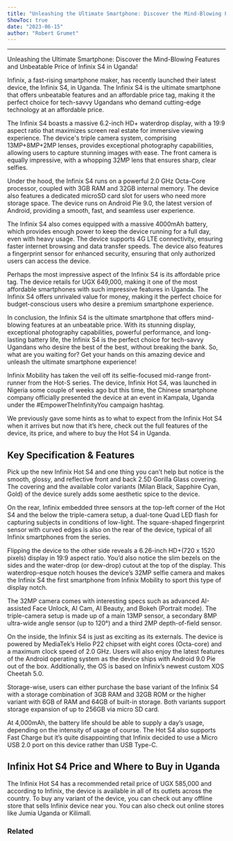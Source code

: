 ```yaml
---
title: "Unleashing the Ultimate Smartphone: Discover the Mind-Blowing Features and Unbeatable Price of Infinix S4 in Uganda!"
ShowToc: true 
date: "2023-06-15"
author: "Robert Grumet"
---
```

*****
Unleashing the Ultimate Smartphone: Discover the Mind-Blowing Features and Unbeatable Price of Infinix S4 in Uganda!

Infinix, a fast-rising smartphone maker, has recently launched their latest device, the Infinix S4, in Uganda. The Infinix S4 is the ultimate smartphone that offers unbeatable features and an affordable price tag, making it the perfect choice for tech-savvy Ugandans who demand cutting-edge technology at an affordable price. 

The Infinix S4 boasts a massive 6.2-inch HD+ waterdrop display, with a 19:9 aspect ratio that maximizes screen real estate for immersive viewing experience. The device's triple camera system, comprising 13MP+8MP+2MP lenses, provides exceptional photography capabilities, allowing users to capture stunning images with ease. The front camera is equally impressive, with a whopping 32MP lens that ensures sharp, clear selfies.

Under the hood, the Infinix S4 runs on a powerful 2.0 GHz Octa-Core processor, coupled with 3GB RAM and 32GB internal memory. The device also features a dedicated microSD card slot for users who need more storage space. The device runs on Android Pie 9.0, the latest version of Android, providing a smooth, fast, and seamless user experience.

The Infinix S4 also comes equipped with a massive 4000mAh battery, which provides enough power to keep the device running for a full day, even with heavy usage. The device supports 4G LTE connectivity, ensuring faster internet browsing and data transfer speeds. The device also features a fingerprint sensor for enhanced security, ensuring that only authorized users can access the device.

Perhaps the most impressive aspect of the Infinix S4 is its affordable price tag. The device retails for UGX 649,000, making it one of the most affordable smartphones with such impressive features in Uganda. The Infinix S4 offers unrivaled value for money, making it the perfect choice for budget-conscious users who desire a premium smartphone experience.

In conclusion, the Infinix S4 is the ultimate smartphone that offers mind-blowing features at an unbeatable price. With its stunning display, exceptional photography capabilities, powerful performance, and long-lasting battery life, the Infinix S4 is the perfect choice for tech-savvy Ugandans who desire the best of the best, without breaking the bank. So, what are you waiting for? Get your hands on this amazing device and unleash the ultimate smartphone experience!


Infinix Mobility has taken the veil off its selfie-focused mid-range front-runner from the Hot-S series. The device, Infinix Hot S4, was launched in Nigeria some couple of weeks ago but this time, the Chinese smartphone company officially presented the device at an event in Kampala, Uganda under the #EmpowerTheInfinityYou campaign hashtag.
 
We previously gave some hints as to what to expect from the Infinix Hot S4 when it arrives but now that it’s here, check out the full features of the device, its price, and where to buy the Hot S4 in Uganda.
 
## Key Specification & Features 
 
Pick up the new Infinix Hot S4 and one thing you can’t help but notice is the smooth, glossy, and reflective front and back 2.5D Gorilla Glass covering. The covering and the available color variants (Milan Black, Sapphire Cyan, Gold) of the device surely adds some aesthetic spice to the device.
 
On the rear, Infinix embedded three sensors at the top-left corner of the Hot S4 and the below the triple-camera setup, a dual-tone Quad LED flash for capturing subjects in conditions of low-light. The square-shaped fingerprint sensor with curved edges is also on the rear of the device, typical of all Infinix smartphones from the series.
 
Flipping the device to the other side reveals a 6.26-inch HD+(720 x 1520 pixels) display in 19:9 aspect ratio. You’d also notice the slim bezels on the sides and the water-drop (or dew-drop) cutout at the top of the display. This waterdrop-esque notch houses the device’s 32MP selfie camera and makes the Infinix S4 the first smartphone from Infinix Mobility to sport this type of display notch.
 
The 32MP camera comes with interesting specs such as advanced AI-assisted Face Unlock, AI Cam, AI Beauty, and Bokeh (Portrait mode). The triple-camera setup is made up of a main 13MP sensor, a secondary 8MP ultra-wide angle sensor (up to 120°) and a third 2MP depth-of-field sensor.
 
On the inside, the Infinix S4 is just as exciting as its externals. The device is powered by MediaTek’s Helio P22 chipset with eight cores (Octa-core) and a maximum clock speed of 2.0 GHz. Users will also enjoy the latest features of the Android operating system as the device ships with Android 9.0 Pie out of the box. Additionally, the OS is based on Infinix’s newest custom XOS Cheetah 5.0.
 
Storage-wise, users can either purchase the base variant of the Infinix S4 with a storage combination of 3GB RAM and 32GB ROM or the higher variant with 6GB of RAM and 64GB of built-in storage. Both variants support storage expansion of up to 256GB via micro SD card.
 
At 4,000mAh, the battery life should be able to supply a day’s usage, depending on the intensity of usage of course. The Hot S4 also supports Fast Charge but it’s quite disappointing that Infinix decided to use a Micro USB 2.0 port on this device rather than USB Type-C.
 
## Infinix Hot S4 Price and Where to Buy in Uganda
 
The Infinix Hot S4 has a recommended retail price of UGX 585,000 and according to Infinix, the device is available in all of its outlets across the country. To buy any variant of the device, you can check out any offline store that sells Infinix device near you. You can also check out online stores like Jumia Uganda or Kilimall.
 
### Related



